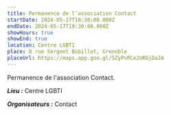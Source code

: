 ```yaml
---
title: Permanence de l'association Contact
startDate: 2024-05-17T18:30:00.000Z
endDate: 2024-05-17T19:30:00.000Z
showHours: true
showEnd: true
location: Centre LGBTI
place: 8 rue Sergent Bobillot, Grenoble
placeUrl: https://maps.app.goo.gl/5ZyPvRCe2UKGjDaJA
---
```


Permanence de l'association Contact.



***Lieu :*** Centre LGBTI



***Organisateurs :*** Contact



